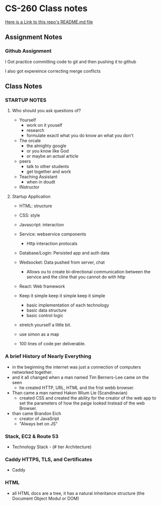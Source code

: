 # CS-260 Class notes

[Here is a Link to this repo's README.md file](/README.md)

## Assignment Notes
### Github Assignment
I Got practice committing code to git and then pushing it to github

I also got expereince correcting merge conflicts 


## Class Notes
### STARTUP NOTES
1. Who should you ask questions of?
    * Yourself
        * work on it youself
        * research
        * formulate exactl what you do know an what you don't
    * The orcale
        * the almighty google
        * or you know like God 
        * or maybe an actual article
    * peers
        * talk to other students
        * get together and work
    * Teaching Assistant
        * when in doudt 
    * INstructor

2. Startup Application
    * HTML: structure
    * CSS: style
    * Javascript: interaction
    * Service: webservice components
        * Http interaction protocals
    * Database/Login: Persisted app and auth data
    * Wedsocket: Data pushed from server, chat
        * Allows ou to create bi-directional communication between the service and the cline that you cannot do with http
    * React: Web framework

    * Keep it simple keep it simple keep it simple
        * basic implementation of each technology
        * basic data structure
        * basic control logic
    * stretch yourself a little bit. 

    * use simon as a map

    * 100 lines of code per deliverable. 

### A brief History of Nearly Everything
* in the beginning the internet was just a connection of computers networked together.
* and it all changed when a man named Tim Berners-Lee came on the seen
    * he created HTTP, URL, HTML and the frist webb browser. 
* Than came a man named Hakon Wium Lie (Scandinavian)
    * created CSS and created the ability for the creator of the web app to set the parameters of how the paige looked
    Instead of the web Browser. 
* than came Brandon Eich
    * creator of JavaSript 
    * "Always bet on JS"

### Stack, EC2 & Route 53
* Technology Stack - (# tier Architecture)

### Caddy HTTPS, TLS, and Certificates
* Caddy 
### HTML
* all HTML docs are a tree, it has a natural inheritance structure (the Document Object Modul or DOM)

